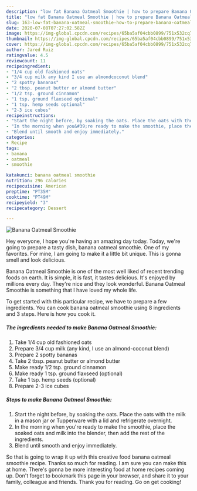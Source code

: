 ```yaml
---
description: "low fat Banana Oatmeal Smoothie | how to prepare Banana Oatmeal Smoothie"
title: "low fat Banana Oatmeal Smoothie | how to prepare Banana Oatmeal Smoothie"
slug: 163-low-fat-banana-oatmeal-smoothie-how-to-prepare-banana-oatmeal-smoothie
date: 2020-07-08T07:27:02.582Z
image: https://img-global.cpcdn.com/recipes/65ba5af04cbb0899/751x532cq70/banana-oatmeal-smoothie-recipe-main-photo.jpg
thumbnail: https://img-global.cpcdn.com/recipes/65ba5af04cbb0899/751x532cq70/banana-oatmeal-smoothie-recipe-main-photo.jpg
cover: https://img-global.cpcdn.com/recipes/65ba5af04cbb0899/751x532cq70/banana-oatmeal-smoothie-recipe-main-photo.jpg
author: Jared Ruiz
ratingvalue: 4.5
reviewcount: 11
recipeingredient:
- "1/4 cup old fashioned oats"
- "3/4 cup milk any kind I use an almondcoconut blend"
- "2 spotty bananas"
- "2 tbsp. peanut butter or almond butter"
- "1/2 tsp. ground cinnamon"
- "1 tsp. ground flaxseed optional"
- "1 tsp. hemp seeds optional"
- "2-3 ice cubes"
recipeinstructions:
- "Start the night before, by soaking the oats. Place the oats with the milk in a mason jar or Tupperware with a lid and refrigerate overnight."
- "In the morning when you&#39;re ready to make the smoothie, place the soaked oats and milk into the blender, then add the rest of the ingredients."
- "Blend until smooth and enjoy immediately."
categories:
- Recipe
tags:
- banana
- oatmeal
- smoothie

katakunci: banana oatmeal smoothie 
nutrition: 296 calories
recipecuisine: American
preptime: "PT35M"
cooktime: "PT49M"
recipeyield: "3"
recipecategory: Dessert

---
```



![Banana Oatmeal Smoothie](https://img-global.cpcdn.com/recipes/65ba5af04cbb0899/751x532cq70/banana-oatmeal-smoothie-recipe-main-photo.jpg)

Hey everyone, I hope you're having an amazing day today. Today, we're going to prepare a tasty dish, banana oatmeal smoothie. One of my favorites. For mine, I am going to make it a little bit unique. This is gonna smell and look delicious.

Banana Oatmeal Smoothie is one of the most well liked of recent trending foods on earth. It is simple, it is fast, it tastes delicious. It's enjoyed by millions every day. They're nice and they look wonderful. Banana Oatmeal Smoothie is something that I have loved my whole life.




To get started with this particular recipe, we have to prepare a few ingredients. You can cook banana oatmeal smoothie using 8 ingredients and 3 steps. Here is how you cook it.

<!--inarticleads1-->

##### The ingredients needed to make Banana Oatmeal Smoothie:

1. Take 1/4 cup old fashioned oats
1. Prepare 3/4 cup milk (any kind, I use an almond-coconut blend)
1. Prepare 2 spotty bananas
1. Take 2 tbsp. peanut butter or almond butter
1. Make ready 1/2 tsp. ground cinnamon
1. Make ready 1 tsp. ground flaxseed (optional)
1. Take 1 tsp. hemp seeds (optional)
1. Prepare 2-3 ice cubes




<!--inarticleads2-->

##### Steps to make Banana Oatmeal Smoothie:

1. Start the night before, by soaking the oats. Place the oats with the milk in a mason jar or Tupperware with a lid and refrigerate overnight.
1. In the morning when you&#39;re ready to make the smoothie, place the soaked oats and milk into the blender, then add the rest of the ingredients.
1. Blend until smooth and enjoy immediately.




So that is going to wrap it up with this creative food banana oatmeal smoothie recipe. Thanks so much for reading. I am sure you can make this at home. There's gonna be more interesting food at home recipes coming up. Don't forget to bookmark this page in your browser, and share it to your family, colleague and friends. Thank you for reading. Go on get cooking!
